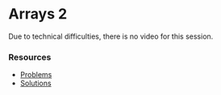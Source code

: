 # Arrays 2

Due to technical difficulties, there is no video for this session.

### Resources

* [Problems](https://docs.google.com/presentation/d/1PG0LFixzLgFoDxOWEijFu9curmX2cWysFDmF6Sze3bA/edit?usp=sharing)
* [Solutions](https://docs.google.com/presentation/d/1HeLYMmQE5f4N-18NOR4gx7GHwRGr5igCJ3DSiqcl8M8/edit?usp=sharing)